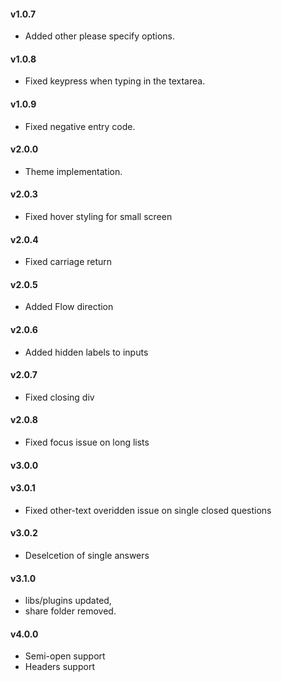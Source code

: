 #### v1.0.7

- Added other please specify options.

#### v1.0.8

- Fixed keypress when typing in the textarea.

#### v1.0.9

- Fixed negative entry code.

#### v2.0.0

- Theme implementation.

#### v2.0.3

- Fixed hover styling for small screen

#### v2.0.4

- Fixed carriage return

#### v2.0.5

- Added Flow direction

#### v2.0.6

- Added hidden labels to inputs

#### v2.0.7

- Fixed closing div

#### v2.0.8

- Fixed focus issue on long lists

#### v3.0.0

#### v3.0.1

- Fixed other-text overidden issue on single closed questions

#### v3.0.2

- Deselcetion of single answers

#### v3.1.0

- libs/plugins updated,
- share folder removed.

#### v4.0.0

- Semi-open support
- Headers support